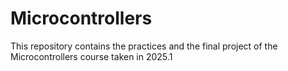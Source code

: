 # Microcontrollers

This repository contains the practices and the final project of the Microcontrollers course taken in 2025.1
